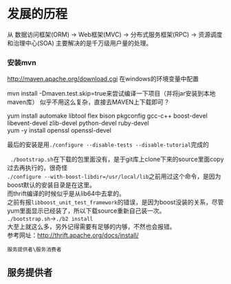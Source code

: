 # 发展的历程
从 数据访问框架(ORM) -> Web框架(MVC) -> 分布式服务框架(RPC)  -> 资源调度和治理中心(SOA)
主要解决的是千万级用户量的处理。

### 安装mvn
http://maven.apache.org/download.cgi
在windows的环境变量中配置

mvn install -Dmaven.test.skip=true来尝试编译一下项目（并将jar安装到本地maven库）
似乎不用这么复杂，直接去MAVEN上下载即可？

yum install automake libtool flex bison pkgconfig gcc-c++ boost-devel libevent-devel zlib-devel python-devel ruby-devel  
yum -y install openssl openssl-devel  

最后的安装是用`./configure --disable-tests --disable-tutorial`完成的

` ./bootstrap.sh`在下载的包里面没有，是于git库上clone下来的source里面copy过去再执行的，很奇怪  
`./configure --with-boost-libdir=/usr/local/lib`之前用过这个命令，是因为boost默认的安装目录是在这里。  
而thrift编译的时候似乎是从lib64中去拿的。  
之前有报`libboost_unit_test_framework`的错误，是因为boost没装的关系，尽管yum里面显示已经装了，所以下载source重新自己装一次。  
`./bootstrap.sh`->`./b2 install`  
大至上就这么多，另外记得需要有足够的内够，不然也会报错。  
参考网址：http://thrift.apache.org/docs/install/

```
服务提供者\服务消费者
```
## 服务提供者
